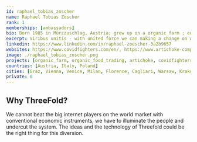 ```yaml
---
id: raphael_tobias_zoscher 
name: Raphael Tobias Zöscher 
rank: 1
memberships: [ambassadors]
bio: Born 1985 in Mürzzuschlag, Austria; grew up on a organic farm ; education - agricultural college Raumberg, Styria, Austria; historical science, history of art and philosophy at University of Graz, Austria and University of Cagliari, Italy. Master of business administration focus on human resources management University of Graz, Austria. Working experience - 5 years experience in international sales, luxury goods, Swarovski, Italy. 9 years experience in recruitment, hiring and HR-management. Influenced by my father for a way of life with responsibility and respect for the nature, sustainability and a well-balanced economic growth. Interested in art, classical music, history, philosophy and forward looking technologies for a better life. It seems like paradox but I'm persuaded to humanism, philanthropy and conservative values in a progressive, liberal way.
excerpt: Viribus unitis - with united force we can making a change on worldwide internet.
linkedin: https://www.linkedin.com/in/raphael-zoescher-3a2b9657
websites: https://www.covidfighters.com/en/, https://www.artichoke-computing.com
image: ./raphael_tobias_zoscher.png
projects: [organic_farm, organic_food_trading, artichoke, covidfighters]
countries: [Austria, Italy, Poland]
cities: [Graz, Vienna, Venice, Milan, Florence, Cagliari, Warsaw, Krakow]
private: 0
---
```


## Why ThreeFold?

We cannot beat the big internet players on the world market with conventional economic instruments, we have to illuminate the people and undercut the system. The ideas and the technology of Threefold could be the right thing for this diversion.